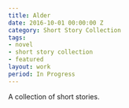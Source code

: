 ```yaml
---
title: Alder
date: 2016-10-01 00:00:00 Z
category: Short Story Collection
tags:
- novel
- short story collection
- featured
layout: work
period: In Progress
---
```


A collection of short stories.
